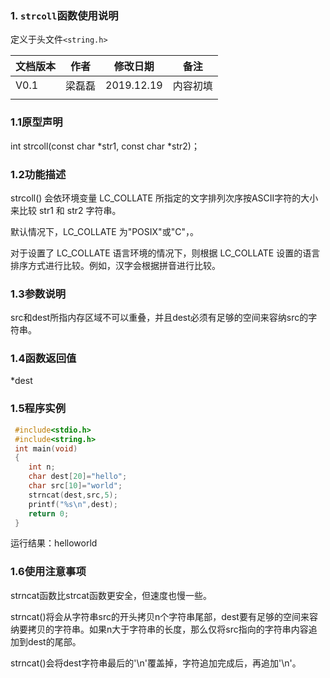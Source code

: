 ### 1. `strcoll`函数使用说明

定义于头文件`<string.h>`





| 文档版本 | 作者   | 修改日期   | 备注     |
| -------- | ------ | ---------- | -------- |
| V0.1     | 梁磊磊 | 2019.12.19 | 内容初填 |
|          |        |            |          |





### 1.1原型声明

int strcoll(const char *str1, const char *str2)；



### 1.2功能描述

strcoll() 会依环境变量 LC_COLLATE 所指定的文字排列次序按ASCII字符的大小来比较 str1 和 str2 字符串。

 默认情况下，LC_COLLATE 为"POSIX"或"C"，。

 对于设置了 LC_COLLATE 语言环境的情况下，则根据 LC_COLLATE 设置的语言排序方式进行比较。例如，汉字会根据拼音进行比较。

### 1.3参数说明

src和dest所指内存区域不可以重叠，并且dest必须有足够的空间来容纳src的字符串。



### 1.4函数返回值

*dest



### 1.5程序实例

```c
 #include<stdio.h>
 #include<string.h>
 int main(void)
 {
 	int n;
 	char dest[20]="hello";
 	char src[10]="world";
 	strncat(dest,src,5);
 	printf("%s\n",dest);
 	return 0;
 }
```



运行结果：helloworld





### 1.6使用注意事项

strncat函数比strcat函数更安全，但速度也慢一些。

strncat()将会从字符串src的开头拷贝n个字符串尾部，dest要有足够的空间来容纳要拷贝的字符串。如果n大于字符串的长度，那么仅将src指向的字符串内容追加到dest的尾部。

strncat()会将dest字符串最后的'\n'覆盖掉，字符追加完成后，再追加'\n'。

